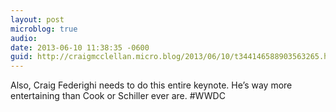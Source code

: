 ```yaml
---
layout: post
microblog: true
audio: 
date: 2013-06-10 11:38:35 -0600
guid: http://craigmcclellan.micro.blog/2013/06/10/t344146588903563265.html
---
```

Also, Craig Federighi needs to do this entire keynote. He’s way more entertaining than Cook or Schiller ever are. #WWDC
